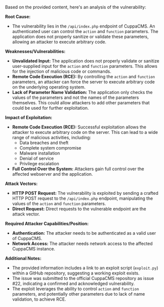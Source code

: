 Based on the provided content, here's an analysis of the vulnerability:

**Root Cause:**

*   The vulnerability lies in the `/api/index.php` endpoint of CuppaCMS. An authenticated user can control the `action` and `function` parameters. The application does not properly sanitize or validate these parameters, allowing an attacker to execute arbitrary code.

**Weaknesses/Vulnerabilities:**

*   **Unvalidated Input:** The application does not properly validate or sanitize user-supplied input for the `action` and `function` parameters. This allows for the injection of malicious code or commands.
*   **Remote Code Execution (RCE):** By controlling the `action` and `function` parameters, an attacker can force the server to execute arbitrary code on the underlying operating system.
*   **Lack of Parameter Name Validation:** The application only checks the values of the parameters and not the names of the parameters themselves. This could allow attackers to add other parameters that could be used for further exploitation.

**Impact of Exploitation:**

*   **Remote Code Execution (RCE):** Successful exploitation allows the attacker to execute arbitrary code on the server. This can lead to a wide range of malicious activities, including:
    *   Data breaches and theft
    *   Complete system compromise
    *   Malware installation
    *   Denial of service
    *   Privilege escalation
*   **Full Control Over the System:** Attackers gain full control over the affected webserver and the application.

**Attack Vectors:**

*   **HTTP POST Request:** The vulnerability is exploited by sending a crafted HTTP POST request to the `/api/index.php` endpoint, manipulating the values of the `action` and `function` parameters.
*   **Direct Request:**  Direct requests to the vulnerable endpoint are the attack vector.

**Required Attacker Capabilities/Position:**

*   **Authentication:** The attacker needs to be authenticated as a valid user of CuppaCMS.
*   **Network Access:** The attacker needs network access to the affected CuppaCMS instance.

**Additional Notes:**

*   The provided information includes a link to an exploit script (`exploit.py`) within a GitHub repository, suggesting a working exploit exists.
*   The issue was submitted to the official CuppaCMS repository as issue #22, indicating a confirmed and acknowledged vulnerability.
*   The exploit leverages the ability to control `action` and `function` parameters, and potentially other parameters due to lack of name validation, to achieve RCE.